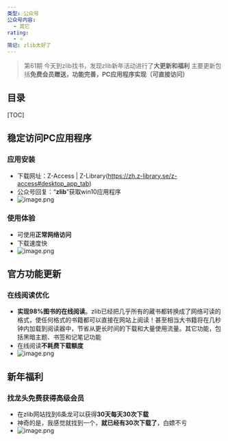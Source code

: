 ```yaml
---
类型: 公众号
公众号内容:
  - 其它
rating:
  - ⭐
简记: zlib太好了
---
```


>第61期
>今天到zlib找书，发现zlib新年活动进行了**大更新和福利**
>主要更新包括**免费会员赠送，功能完善，PC应用程序实现（可直接访问）**

## 目录

[TOC]

## 稳定访问PC应用程序

### 应用安装

- 下载网址：Z-Access | Z-Library(https://zh.z-library.se/z-access#desktop_app_tab)
- 公众号回复：“**zlib**”获取win10应用程序
- ![image.png](https://pic-go-42.oss-cn-guangzhou.aliyuncs.com/img/20240102184452.png)

### 使用体验

- 可使用**正常网络访问**
- 下载速度快
- ![image.png](https://pic-go-42.oss-cn-guangzhou.aliyuncs.com/img/20240102184958.png)

## 官方功能更新

### 在线阅读优化

- **实现98%图书的在线阅读**。zlib已经把几乎所有的藏书都转换成了网络可读的格式，使任何格式的书籍都可以直接在网站上阅读！甚至相当大书籍将在几秒钟内加载到阅读器中，节省从更长时间的下载和大量使用流量。其它功能，包括黑暗主题、书签和记笔记功能
- 在线阅读**不耗费下载额度**
- ![image.png](https://pic-go-42.oss-cn-guangzhou.aliyuncs.com/img/20240102185436.png)

## 新年福利

### 找龙头免费获得高级会员

- 在zlib网站找到6条龙可以获得**30天每天30次下载**
- 神奇的是，我感觉就找到一个，**就已经有30次下载了**，白嫖不亏
- ![image.png](https://pic-go-42.oss-cn-guangzhou.aliyuncs.com/img/20240102190502.png)





